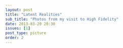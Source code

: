 ```yaml
---
layout: post
title: "Latent Realities"
sub_title: "Photos from my visit to High Fidelity"
date: 2013-03-20 20:30
issues: [1]
post_type: picture
order: 2
---
```

